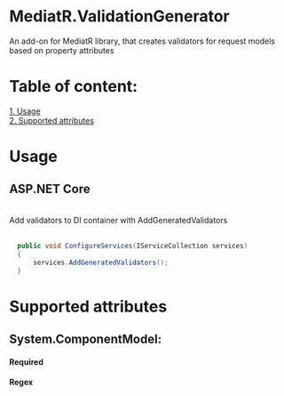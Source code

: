 # MediatR.ValidationGenerator
An add-on for MediatR library, that creates validators for request models based on property attributes

# Table of content:
<a href="#1">1. Usage</a> </br>
<a href="#2">2. Supported attributes</a></br>

<h1 id="1">Usage</h1>
<h2>ASP.NET Core</h2> </br>
Add validators to DI container with AddGeneratedValidators </br> </br>

```csharp
  public void ConfigureServices(IServiceCollection services)
  {
      services.AddGeneratedValidators();
  }
```

<h1 id="2">Supported attributes</h1>
<h2>System.ComponentModel:</h2>
<h4>Required</h4>
<h4>Regex</h4>

